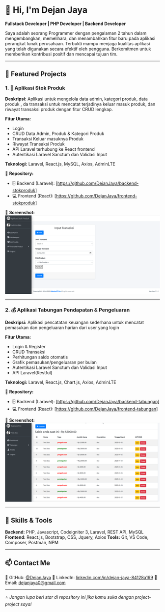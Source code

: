 # 👋 Hi, I'm Dejan Jaya

**Fullstack Developer | PHP Developer | Backend Developer**

Saya adalah seorang Programmer dengan pengalaman 2 tahun dalam mengembangkan, memelihara, dan
menambahkan fitur baru pada aplikasi perangkat lunak perusahaan. Terbukti mampu menjaga kualitas aplikasi
yang telah digunakan secara efektif oleh pengguna. Berkomitmen untuk memberikan kontribusi positif dan
mencapai tujuan tim.

---

## 💼 Featured Projects

### 1. 🧾 Aplikasi Stok Produk

**Deskripsi:**
Aplikasi untuk mengelola data admin, kategori produk, data produk , da transaksi untuk mencatat terjadinya keluar masuk produk,
dan riwayat transaksi produk dengan fitur CRUD lengkap.

**Fitur Utama:**

- Login
- CRUD Data Admin, Produk & Kategori Produk
- Transaksi Keluar masuknya Produk
- Riwayat Transaksi Produk
- API Laravel terhubung ke React frontend
- Autentikasi Laravel Sanctum dan Validasi Input

**Teknologi:** Laravel, React.js, MySQL, Axios, AdminLTE

🔗 **Repository:**

- 🗄️ Backend (Laravel): [https://github.com/DejanJaya/backend-stokproduk]
- 💻 Frontend (React): [https://github.com/DejanJaya/frontend-stokproduk]

📸 **Screenshot:**
![Stok Produk](images/portfolio-stokproduk.png)

---

### 2. 💰 Aplikasi Tabungan Pendapatan & Pengeluaran

**Deskripsi:**
Aplikasi pencatatan keuangan sederhana untuk mencatat pemasukan dan pengeluaran harian dari user yang login

**Fitur Utama:**

- Login & Register
- CRUD Transaksi
- Perhitungan saldo otomatis
- Grafik pemasukan/pengeluaran per bulan
- Autentikasi Laravel Sanctum dan Validasi Input
- API Laravel(Restful)

**Teknologi:** Laravel, React.js, Chart.js, Axios, AdminLTE

🔗 **Repository:**

- 🗄️ Backend (Laravel): [https://github.com/DejanJaya/backend-tabungan]
- 💻 Frontend (React): [https://github.com/DejanJaya/frontend-tabungan]

📸 **Screenshot:**
![Tabungan](images/portfolio-tabungan.png)

---

## 🧰 Skills & Tools

**Backend:** PHP, Javascript, Codeigniter 3, Laravel, REST API, MySQL
**Frontend:** React.js, Bootstrap, CSS, Jquery, Axios
**Tools:** Git, VS Code, Composer, Postman, NPM

---

## 📫 Contact Me

📍 GitHub: [@DejanJaya](https://github.com/DejanJaya)
💼 LinkedIn: [linkedin.com/in/dejan-jaya-84128a169](#)
📧 Email: [dejanjaya0@gmail.com](mailto:dejanjaya0@gmail.com)

---

⭐ _Jangan lupa beri star di repository ini jika kamu suka dengan project-project saya!_

